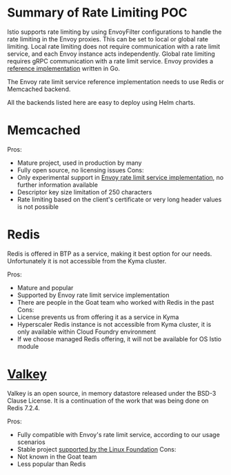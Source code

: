 # Summary of Rate Limiting POC

Istio supports rate limiting by using EnvoyFilter configurations to handle the rate limiting in the Envoy proxies. This can be set to local or global rate limiting. Local rate limiting does not require communication with a rate limit service, and each Envoy instance acts independently. Global rate limiting requires gRPC communication with a rate limit service. Envoy provides a [reference implementation](https://github.com/envoyproxy/ratelimit) written in Go.

The Envoy rate limit service reference implementation needs to use Redis or Memcached backend.

All the backends listed here are easy to deploy using Helm charts. 

# Memcached

Pros:
- Mature project, used in production by many
- Fully open source, no licensing issues
Cons:
- Only experimental support in [Envoy rate limit service implementation](https://github.com/envoyproxy/ratelimit?tab=readme-ov-file#memcache), no further information available
- Descriptor key size limitation of 250 characters
- Rate limiting based on the client's certificate or very long header values is not possible

# Redis
Redis is offered in BTP as a service, making it best option for our needs. Unfortunately it is not accessible from the Kyma cluster.

Pros:
- Mature and popular
- Supported by Envoy rate limit service implementation
- There are people in the Goat team who worked with Redis in the past
Cons:
- License prevents us from offering it as a service in Kyma
- Hyperscaler Redis instance is not accessible from Kyma cluster, it is only available within Cloud Foundry environment
- If we choose managed Redis offering, it will not be available for OS Istio module

# [Valkey](https://github.com/valkey-io/valkey)
Valkey is an open source, in memory datastore released under the BSD-3 Clause License. It is a continuation of the work that was being done on Redis 7.2.4.

Pros:
- Fully compatible with Envoy's rate limit service, according to our usage scenarios
- Stable project [supported by the Linux Foundation](https://www.linuxfoundation.org/press/linux-foundation-launches-open-source-valkey-community)
Cons:
- Not known in the Goat team
- Less popular than Redis
